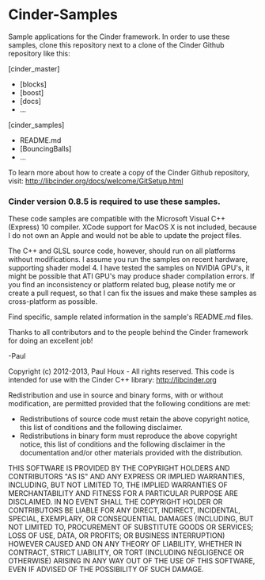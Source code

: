 Cinder-Samples
==============

Sample applications for the Cinder framework. In order to use these samples, clone this repository next to a clone of the Cinder Github repository like this:

[cinder_master]
* [blocks]
* [boost]
* [docs]
* ...

[cinder_samples]
* README.md
* [BouncingBalls]
* ...


To learn more about how to create a copy of the Cinder Github repository, visit: http://libcinder.org/docs/welcome/GitSetup.html 


### Cinder version 0.8.5 is required to use these samples.


These code samples are compatible with the Microsoft Visual C++ (Express) 10 compiler. XCode support for MacOS X is not included, because I do not own an Apple and would not be able to update the project files.

The C++ and GLSL source code, however, should run on all platforms without modifications. I assume you run the samples on recent hardware, supporting shader model 4. I have tested the samples on NVIDIA GPU's, it might be possible that ATI GPU's may produce shader compilation errors. If you find an inconsistency or platform related bug, please notify me or create a pull request, so that I can fix the issues and make these samples as cross-platform as possible. 

Find specific, sample related information in the sample's README.md files.

Thanks to all contributors and to the people behind the Cinder framework for doing an excellent job!

-Paul



Copyright (c) 2012-2013, Paul Houx - All rights reserved. This code is intended for use with the Cinder C++ library: http://libcinder.org

Redistribution and use in source and binary forms, with or without modification, are permitted provided that the following conditions are met:

* Redistributions of source code must retain the above copyright notice, this list of conditions and the following disclaimer.
* Redistributions in binary form must reproduce the above copyright notice, this list of conditions and the following disclaimer in the documentation and/or other materials provided with the distribution.

THIS SOFTWARE IS PROVIDED BY THE COPYRIGHT HOLDERS AND CONTRIBUTORS "AS IS" AND ANY EXPRESS OR IMPLIED WARRANTIES, INCLUDING, BUT NOT LIMITED TO, THE IMPLIED WARRANTIES OF MERCHANTABILITY AND FITNESS FOR A PARTICULAR PURPOSE ARE DISCLAIMED. IN NO EVENT SHALL THE COPYRIGHT HOLDER OR CONTRIBUTORS BE LIABLE FOR ANY DIRECT, INDIRECT, INCIDENTAL, SPECIAL, EXEMPLARY, OR CONSEQUENTIAL DAMAGES (INCLUDING, BUT NOT LIMITED TO, PROCUREMENT OF SUBSTITUTE GOODS OR SERVICES; LOSS OF USE, DATA, OR PROFITS; OR BUSINESS INTERRUPTION) HOWEVER CAUSED AND ON ANY THEORY OF LIABILITY, WHETHER IN CONTRACT, STRICT LIABILITY, OR TORT (INCLUDING NEGLIGENCE OR OTHERWISE) ARISING IN ANY WAY OUT OF THE USE OF THIS SOFTWARE, EVEN IF ADVISED OF THE POSSIBILITY OF SUCH DAMAGE.


